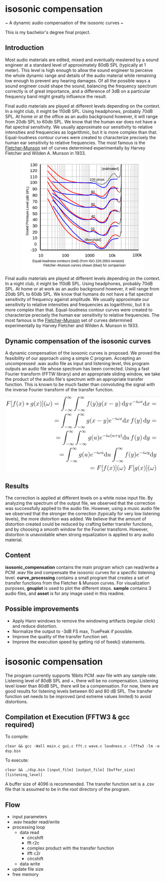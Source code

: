 # isosonic compensation
~ A dynamic audio compensation of the isosonic curves ~

This is my bachelor's degree final project.

## Introduction

Most audio materials are edited, mixed and eventually mastered by a sound engineer at a standard level of approximately 80dB SPL (typically at 1 meter). This level is high enough to allow the sound engineer to perceive the whole dynamic range and details of the audio material while remaining low enough to prevent any hearing damages. Of all the possible ways a sound engineer could shape the sound, balancing the frequency spectrum correctly is of great importance, and a difference of 3dB on a particular frequency band might greatly influence the result. 

Final audio materials are played at different levels depending on the context. In a night club, it might be 110dB SPL. Using headphones, probably 70dB SPL. At home or at the office as an audio background however, it will range from 20db SPL to 60db SPL. We know that the human ear does not have a flat spectral sensitivity. We usually approximate our sensitivity to relative intensities and frequencies as logarithmic, but it is more complex than that. Equal-loudness contour curves were created to characterize precisely the human ear sensitivity to relative frequencies. The most famous is the [Fletcher-Munson](https://en.wikipedia.org/wiki/Equal-loudness_contour) set of curves determined experimentally by Harvey Fletcher and Wilden A. Munson in 1933.

<p style="width:400px; margin: auto;" >
  <img src="./asset/fletcher_munson.png">
</p>

Final audio materials are played at different levels depending on the context. In a night club, it might be 110dB SPL. Using headphones, probably 70dB SPL. At home or at work as an audio background however, it will range from 20db SPL to 60db SPL. We know that humans do not have a flat spectral sensitivity of frequency against amplitude. We usually approximate our sensitivity to relative intensities and frequencies as logarithmic, but it is more complex than that. Equal-loudness contour curves were created to characterize precisely the human ear sensitivity to relative frequencies. The most famous is the [Fletcher-Munson](https://en.wikipedia.org/wiki/Equal-loudness_contour) set of curves determined experimentally by Harvey Fletcher and Wilden A. Munson in 1933.


## Dynamic compensation of the isosonic curves

A dynamic compensation of the isosonic curves is proposed. We proved the feasibility of our approach using a simple C program. Accepting an uncompressed .wav audio file as input and listening level, this program outputs an audio file whose spectrum has been corrected. Using a fast Fourier transform (FFTW library) and an appropriate sliding window, we take the product of the audio file's spectrum with an appropriate transfer function. This is known to be much faster than convoluting the signal with the inverse Fourier transform of the transfer function.

<p style="width:500px; margin: auto;" >
  <img src="./asset/fourier_convolution.png">
</p>


## Results

The correction is applied at different levels on a white noise input file. By analyzing the spectrum of the output file, we observed that the correction was successfully applied to the audio file. However, using a music audio file we observed that the stronger the correction (typically for very low listening levels), the more distortion was added. We believe that the amount of distortion created could be reduced by crafting better transfer functions, and by choosing a smooth window for the Fourier transform. However, distortion is unavoidable when strong equalization is applied to any audio material.


## Content

**isosonic_compensation** contains the main program which can read/write a PCM .wav file and compensate the isosonic curves for a specific listening level. **curve_processing** contains a small program that creates a set of transfer functions from the Fletcher & Munson curves. For visualization purposes, **gnuplot** is used to plot the different steps. **sample** contains 3 audio files, and **asset** is for any image used in this readme.


## Possible improvements

- Apply Hann windows to remove the windowing artifacts (regular click) and reduce distortion.
- Normalize the output to -3dB FS max, TruePeak if possible.
- Improve the quality of the transfer function set.
- Improve the execution speed by getting rid of fseek() statements.






# isosonic compensation

The program currently supports 16bits PCM .wav file with any sample rate.
Listening level of 80dB SPL and +, there will be no compensation.
Listening level lower than 80dB SPL, there will be a compensation.
For now, there are good results for listening levels between 60 and 80 dB SPL.
The transfer function set needs to be improved (and extreme values limited) to avoid distortions.


## Compilation et Execution (FFTW3 & gcc required)

To compile:

    clear && gcc -Wall main.c gui.c fft.c wave.c loudness.c -lfftw3 -lm -o dsp.bin

To execute:

    clear && ./dsp.bin [input_file] [output_file] [buffer_size] [listening_level]

A buffer size of 4096 is recommended. The transfer function set is a .csv file that is assumed to be in the root directory of the program.


## Flow

- input parameters
- .wav header read/write
- processing loop
  - data read
    - circshift
    - fft r2c
    - complex product with the transfer function
    - ifft c2r
    - circshift
  - data write
- update file size
- free memory


